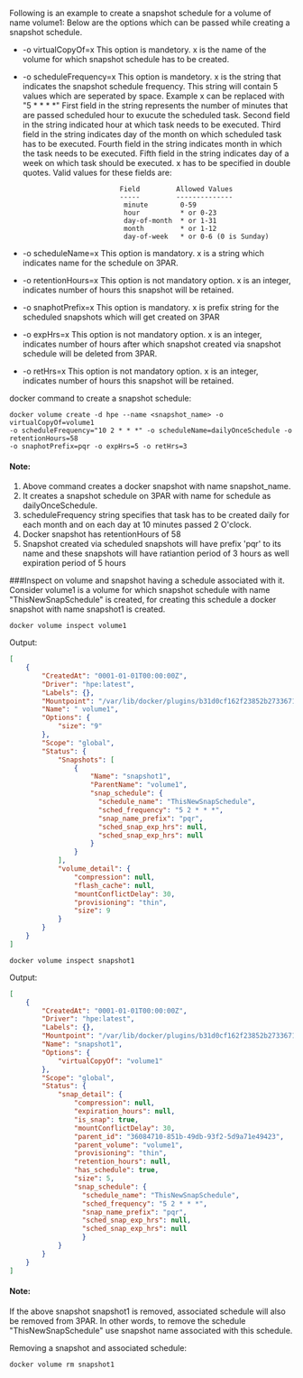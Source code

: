 Following is an example to create a snapshot schedule for a volume of name volume1:
Below are the options which can be passed while creating a snapshot schedule.

- -o virtualCopyOf=x          This option is mandetory. x is the name of the volume for which snapshot schedule has to be created.
- -o scheduleFrequency=x      This option is mandetory. x is the string that indicates the snapshot schedule frequency.
                            This string will contain 5 values which are seperated by space. Example x can be replaced with "5 * * * *"
                            First field in the string represents the number of minutes that are passed scheduled hour to exucute the 
                            scheduled task. Second field in the string indicated hour at which task needs to be executed. Third field in
                            the string indicates day of the month on which scheduled task has to be executed. Fourth field in the string
                            indicates month in which the task needs to be executed. Fifth field in the string indicates day of a week on
                            which task should be executed. x has to be specified in double quotes. Valid values for these fields are:
                            
                              Field         Allowed Values
                              -----         --------------
                               minute        0-59
                               hour          * or 0-23
                               day-of-month  * or 1-31
                               month         * or 1-12
                               day-of-week   * or 0-6 (0 is Sunday)

- -o scheduleName=x           This option is mandatory. x is a string which indicates name for the schedule on 3PAR.
- -o retentionHours=x         This option is not mandatory option. x is an integer, indicates number of hours this snapshot will be retained.
- -o snaphotPrefix=x          This option is mandatory. x is prefix string for the scheduled snapshots which will get created on 3PAR
- -o expHrs=x                 This option is not mandatory option. x is an integer, indicates number of hours after which snapshot created
                              via snapshot schedule will be deleted from 3PAR.
- -o retHrs=x                 This option is not mandatory option. x is an integer, indicates number of hours this snapshot will be retained.

docker command to create a snapshot schedule:
```
docker volume create -d hpe --name <snapshot_name> -o virtualCopyOf=volume1 
-o scheduleFrequency="10 2 * * *" -o scheduleName=dailyOnceSchedule -o retentionHours=58 
-o snaphotPrefix=pqr -o expHrs=5 -o retHrs=3
```

#### Note:
1. Above command creates a docker snapshot with name snapshot_name.
2. It creates a snapshot schedule on 3PAR with name for schedule as dailyOnceSchedule. 
3. scheduleFrequency string specifies that task has to be created daily for each month and on each day at 10 minutes passed 2 O'clock.
4. Docker snapshot has retentionHours of 58
5. Snapshot created via scheduled snapshots will have prefix 'pqr' to its name and these snapshots will have ratiantion period of 3 hours
as well expiration period of 5 hours

###Inspect on volume and snapshot having a schedule associated with it.
Consider volume1 is a volume for which snapshot schedule with name "ThisNewSnapSchedule" is created, for creating this schedule
a docker snapshot with name snapshot1 is created.

```
docker volume inspect volume1
````
Output:
```json
[
    {
        "CreatedAt": "0001-01-01T00:00:00Z",
        "Driver": "hpe:latest",
        "Labels": {},
        "Mountpoint": "/var/lib/docker/plugins/b31d0cf162f23852b2733671de48a81aacf078ec6e529d936ae99f2aec0a57d6/rootfs ",
        "Name": " volume1",
        "Options": {
            "size": "9"
        },
        "Scope": "global",
        "Status": {
            "Snapshots": [
                {
                    "Name": "snapshot1",
                    "ParentName": "volume1",
                    "snap_schedule": {
                      "schedule_name": "ThisNewSnapSchedule",
                      "sched_frequency": "5 2 * * *",
                      "snap_name_prefix": "pqr",
                      "sched_snap_exp_hrs": null,
                      "sched_snap_exp_hrs": null
                    }
                }
            ],
            "volume_detail": {
                "compression": null,
                "flash_cache": null,
                "mountConflictDelay": 30,
                "provisioning": "thin",
                "size": 9
            }
        }
    }
]
```
```
docker volume inspect snapshot1
````
Output:
``` json
[
    {
        "CreatedAt": "0001-01-01T00:00:00Z",
        "Driver": "hpe:latest",
        "Labels": {},
        "Mountpoint": "/var/lib/docker/plugins/b31d0cf162f23852b2733671de48a81aacf078ec6e529d936ae99f2aec0a57d6/rootfs",
        "Name": "snapshot1",
        "Options": {
            "virtualCopyOf": "volume1"
        },
        "Scope": "global",
        "Status": {
            "snap_detail": {
                "compression": null,
                "expiration_hours": null,
                "is_snap": true,
                "mountConflictDelay": 30,
                "parent_id": "36084710-851b-49db-93f2-5d9a71e49423",
                "parent_volume": "volume1",
                "provisioning": "thin",
                "retention_hours": null,
                "has_schedule": true,
                "size": 5,
                "snap_schedule": {
                  "schedule_name": "ThisNewSnapSchedule",
                  "sched_frequency": "5 2 * * *",
                  "snap_name_prefix": "pqr",
                  "sched_snap_exp_hrs": null,
                  "sched_snap_exp_hrs": null
                  }
            }
        }
    }
]
```

#### Note:

If the above snapshot snapshot1 is removed, associated schedule will also be removed from 3PAR. In other words, to remove the schedule 
"ThisNewSnapSchedule" use snapshot name associated with this schedule.

Removing a snapshot and associated schedule:

```
docker volume rm snapshot1
```
